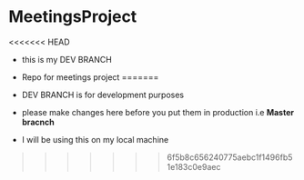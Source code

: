 # MeetingsProject
<<<<<<< HEAD
* this is my DEV BRANCH 
* Repo for meetings project
=======

* DEV BRANCH is for development purposes
* please make changes here before you put them in production i.e **Master bracnch** 
* I will be using this on my local machine
 
>>>>>>> 6f5b8c656240775aebc1f1496fb51e183c0e9aec
